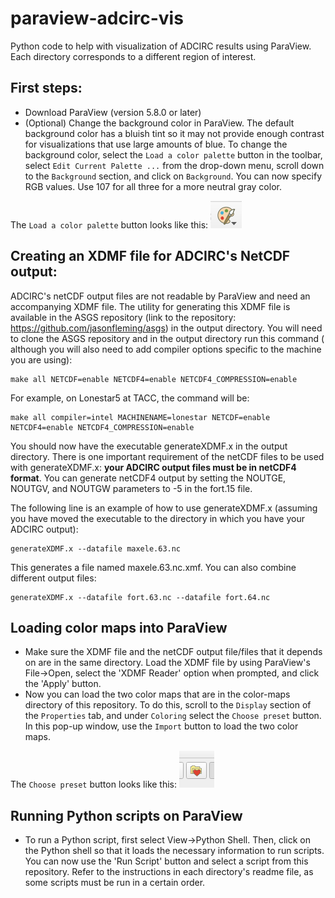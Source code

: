 # paraview-adcirc-vis
Python code to help with visualization of ADCIRC results using ParaView. Each directory corresponds to a different region of interest. 

## First steps:
- Download ParaView (version 5.8.0 or later)
- (Optional) Change the background color in ParaView. The default background color has a bluish tint so it may not provide enough contrast for visualizations that use large amounts of blue. To change the background color, select the ``Load a color palette`` button in the toolbar, select ``Edit Current Palette ...`` from the drop-down menu, scroll down to the ``Background`` section, and click on ``Background``. You can now specify RGB values. Use 107 for all three for a more neutral gray color.

The ``Load a color palette`` button looks like this: ![](./color_palette_icon.png)

## Creating an XDMF file for ADCIRC's NetCDF output:
ADCIRC's netCDF output files are not readable by ParaView and need an accompanying XDMF file. The utility for generating this XDMF file is available in the ASGS repository (link to the repository: https://github.com/jasonfleming/asgs) in the output directory. You will need to clone the ASGS repository and in the output directory run this command ( although you will also need to add compiler options specific to the machine you are using): 
```
make all NETCDF=enable NETCDF4=enable NETCDF4_COMPRESSION=enable
```
For example, on Lonestar5 at TACC, the command will be: 
```
make all compiler=intel MACHINENAME=lonestar NETCDF=enable NETCDF4=enable NETCDF4_COMPRESSION=enable
```
You should now have the executable generateXDMF.x in the output directory. There is one important requirement of the netCDF files to be used with generateXDMF.x: **your ADCIRC output files must be in netCDF4 format**. You can generate netCDF4 output by setting the NOUTGE, NOUTGV, and NOUTGW parameters to -5 in the fort.15 file.  

The following line is an example of how to use generateXDMF.x (assuming you have moved the executable to the directory in which you have your ADCIRC output):
```
generateXDMF.x --datafile maxele.63.nc
```
This generates a file named maxele.63.nc.xmf. You can also combine different output files:
```
generateXDMF.x --datafile fort.63.nc --datafile fort.64.nc
```
## Loading color maps into ParaView
- Make sure the XDMF file and the netCDF output file/files that it depends on are in the same directory. Load the XDMF file by using ParaView's File->Open, select the 'XDMF Reader' option when prompted, and click the 'Apply' button.
- Now you can load the two color maps that are in the color-maps directory of this repository. To do this, scroll to the ``Display`` section of the ``Properties`` tab, and under ``Coloring`` select the ``Choose preset`` button. In this pop-up window, use the ``Import`` button to load the two color maps.

The ``Choose preset`` button looks like this: ![](./choose_preset_icon.png)

## Running Python scripts on ParaView
- To run a Python script, first select View->Python Shell. Then, click on the Python shell so that it loads the necessary information to run scripts. You can now use the 'Run Script' button and select a script from this repository. Refer to the instructions in each directory's readme file, as some scripts must be run in a certain order.

